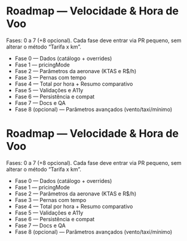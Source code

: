 # Roadmap — Velocidade & Hora de Voo
Fases: 0 a 7 (+8 opcional). Cada fase deve entrar via PR pequeno, sem alterar o método “Tarifa x km”.
- Fase 0 — Dados (catálogo + overrides)
- Fase 1 — pricingMode
- Fase 2 — Parâmetros da aeronave (KTAS e R$/h)
- Fase 3 — Pernas com tempo
- Fase 4 — Total por hora + Resumo comparativo
- Fase 5 — Validações e A11y
- Fase 6 — Persistência e compat
- Fase 7 — Docs e QA
- Fase 8 (opcional) — Parâmetros avançados (vento/taxi/mínimo)
# Roadmap — Velocidade & Hora de Voo
Fases: 0 a 7 (+8 opcional). Cada fase deve entrar via PR pequeno, sem alterar o método “Tarifa x km”.
- Fase 0 — Dados (catálogo + overrides)
- Fase 1 — pricingMode
- Fase 2 — Parâmetros da aeronave (KTAS e R$/h)
- Fase 3 — Pernas com tempo
- Fase 4 — Total por hora + Resumo comparativo
- Fase 5 — Validações e A11y
- Fase 6 — Persistência e compat
- Fase 7 — Docs e QA
- Fase 8 (opcional) — Parâmetros avançados (vento/taxi/mínimo)
